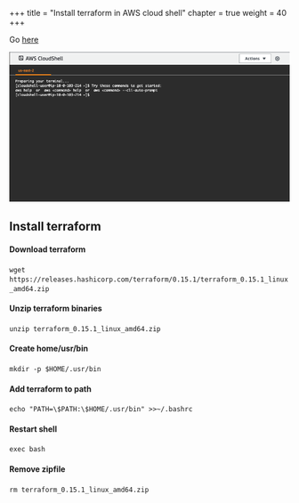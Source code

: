 +++
title = "Install terraform in AWS cloud shell"
chapter = true
weight = 40
+++

Go [here](https://us-east-2.console.aws.amazon.com/cloudshell)

![tr-register](images/start-cloud-shell.png)

## Install terraform

#### Download terraform
`wget https://releases.hashicorp.com/terraform/0.15.1/terraform_0.15.1_linux_amd64.zip`


#### Unzip terraform binaries
`unzip terraform_0.15.1_linux_amd64.zip`

#### Create home/usr/bin
`mkdir -p $HOME/.usr/bin`

#### Add terraform to path
`echo "PATH=\$PATH:\$HOME/.usr/bin" >>~/.bashrc`

#### Restart shell
`exec bash`

#### Remove zipfile
`rm terraform_0.15.1_linux_amd64.zip`

